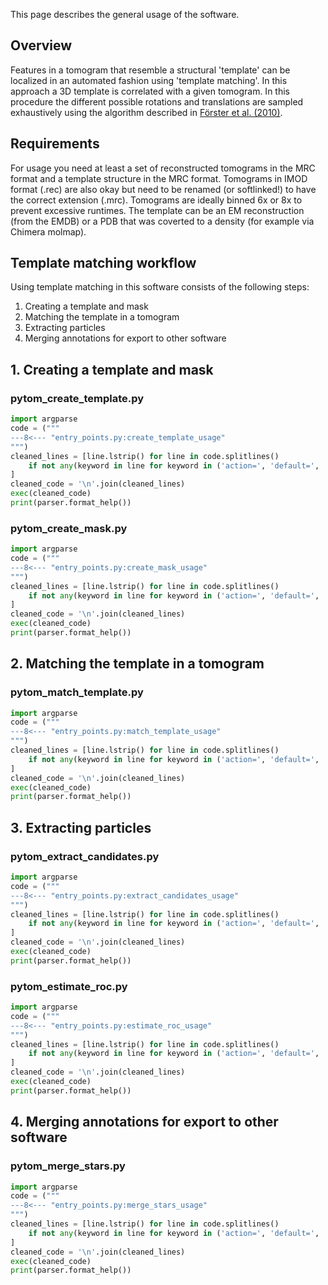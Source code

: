This page describes the general usage of the software.

## Overview

Features in a tomogram that resemble a structural 'template' can be localized in an automated fashion using 'template matching'. In this approach a 3D template is correlated with a given tomogram. In this procedure the different possible rotations and translations are sampled exhaustively using the algorithm described in [Förster et al. (2010)](http://dx.doi.org/10.1016/S0076-6879(10)83011-3).

## Requirements

For usage you need at least a set of reconstructed tomograms in the MRC format and a template structure in the MRC format. Tomograms in IMOD format (.rec) are also okay but need to be renamed (or softlinked!) to have the correct extension (.mrc). Tomograms are ideally binned 6x or 8x to prevent excessive runtimes. The template can be an EM reconstruction (from the EMDB) or a PDB that was coverted to a density (for example via Chimera molmap).

## Template matching workflow

Using template matching in this software consists of the following steps:

1. Creating a template and mask
2. Matching the template in a tomogram
3. Extracting particles
4. Merging annotations for export to other software


## 1. Creating a template and mask

### pytom_create_template.py

```python exec="on" result="ansi" 
import argparse
code = ("""
---8<--- "entry_points.py:create_template_usage"
""")
cleaned_lines = [line.lstrip() for line in code.splitlines()
    if not any(keyword in line for keyword in ('action=', 'default=', 'type='))
]
cleaned_code = '\n'.join(cleaned_lines)
exec(cleaned_code)
print(parser.format_help())
```

### pytom_create_mask.py

```python exec="on" result="ansi"
import argparse
code = ("""
---8<--- "entry_points.py:create_mask_usage"
""")
cleaned_lines = [line.lstrip() for line in code.splitlines()
    if not any(keyword in line for keyword in ('action=', 'default=', 'type='))
]
cleaned_code = '\n'.join(cleaned_lines)
exec(cleaned_code)
print(parser.format_help())
```

## 2. Matching the template in a tomogram

### pytom_match_template.py

```python exec="on" result="ansi"
import argparse
code = ("""
---8<--- "entry_points.py:match_template_usage"
""")
cleaned_lines = [line.lstrip() for line in code.splitlines()
    if not any(keyword in line for keyword in ('action=', 'default=', 'type='))
]
cleaned_code = '\n'.join(cleaned_lines)
exec(cleaned_code)
print(parser.format_help())
```

## 3. Extracting particles

### pytom_extract_candidates.py

```python exec="on" result="ansi"
import argparse
code = ("""
---8<--- "entry_points.py:extract_candidates_usage"
""")
cleaned_lines = [line.lstrip() for line in code.splitlines()
    if not any(keyword in line for keyword in ('action=', 'default=', 'type='))
]
cleaned_code = '\n'.join(cleaned_lines)
exec(cleaned_code)
print(parser.format_help())
```

### pytom_estimate_roc.py

```python exec="on" result="ansi"
import argparse
code = ("""
---8<--- "entry_points.py:estimate_roc_usage"
""")
cleaned_lines = [line.lstrip() for line in code.splitlines()
    if not any(keyword in line for keyword in ('action=', 'default=', 'type='))
]
cleaned_code = '\n'.join(cleaned_lines)
exec(cleaned_code)
print(parser.format_help())
```

## 4. Merging annotations for export to other software

### pytom_merge_stars.py

```python exec="on" result="ansi"
import argparse
code = ("""
---8<--- "entry_points.py:merge_stars_usage"
""")
cleaned_lines = [line.lstrip() for line in code.splitlines()
    if not any(keyword in line for keyword in ('action=', 'default=', 'type='))
]
cleaned_code = '\n'.join(cleaned_lines)
exec(cleaned_code)
print(parser.format_help())
```



